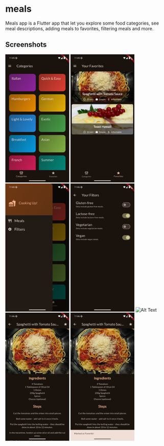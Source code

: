 # meals

Meals app is a Flutter app that let you explore some food categories, see meal descriptions, adding meals to favorites, filtering meals and more.

## Screenshots

<img src="screenshots/Screenshot_1746650730.png" alt="Alt Text" width="200" height="400"> <img src="screenshots/Screenshot_1746650748.png" alt="Alt Text" width="200" height="400"> <img src="screenshots/Screenshot_1746650752.png" alt="Alt Text" width="200" height="400"> <img src="screenshots/Screenshot_1746650762.png" alt="Alt Text" width="200" height="400"> <img src="screenshots/Screenshot_1746650775.png" alt="Alt Text" width="200" height="400"> <img src="screenshots/Screenshot_1746650782.png" alt="Alt Text" width="200" height="400"> <img src="screenshots/Screenshot_1746650787.png" alt="Alt Text" width="200" height="400">

